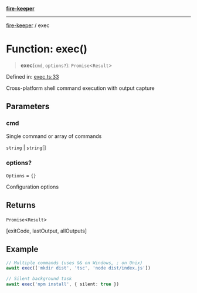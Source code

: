 [**fire-keeper**](../README.md)

***

[fire-keeper](../README.md) / exec

# Function: exec()

> **exec**(`cmd`, `options?`): `Promise`\<`Result`\>

Defined in: [exec.ts:33](https://github.com/phonowell/fire-keeper/blob/main/src/exec.ts#L33)

Cross-platform shell command execution with output capture

## Parameters

### cmd

Single command or array of commands

`string` | `string`[]

### options?

`Options` = `{}`

Configuration options

## Returns

`Promise`\<`Result`\>

[exitCode, lastOutput, allOutputs]

## Example

```ts
// Multiple commands (uses && on Windows, ; on Unix)
await exec(['mkdir dist', 'tsc', 'node dist/index.js'])

// Silent background task
await exec('npm install', { silent: true })
```
